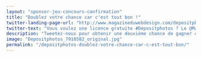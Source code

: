 ```yaml
---
layout: "sponsor-jeu-concours-confirmation"
title: "Doublez votre chance car c'est tout bon !"
twitter-landing-page-url: "http://www.magazineduwebdesign.com/depositphotos/"
twitter-text: "Vous voulez une licence gratuite #Depositphotos ? Le @MagDuWebdesign vous offre une chance "
description: "Tweetez-nous pour obtenir une deuxième chance de gagner car votre adresse email est validée."
image: "Depositphotos_7918582_original.jpg"
permalink: "/depositphotos-doublez-votre-chance-car-c-est-tout-bon/"
---
```


